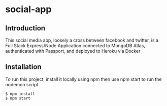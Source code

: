 # social-app

## Introduction

This social media app, loosely a cross between facebook and twitter, is a Full Stack Express/Node Application connected to MongoDB Atlas, authenticated with Passport, and deployed to Heroku via Docker

## Installation

To run this project, install it locally using npm then use npm start to run the nodemon script

```
$ npm install
$ npm start

```
